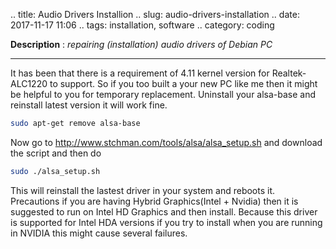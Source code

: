 .. title: Audio Drivers Installion
.. slug: audio-drivers-installation
.. date: 2017-11-17 11:06 
.. tags: installation, software
.. category: coding

**Description** : *repairing (installation) audio drivers of Debian PC*

***

It has been that there is a requirement of 4.11 kernel version for Realtek-ALC1220 to support. So if you too built a your new PC like me then it might be helpful to you for temporary replacement. Uninstall your alsa-base and reinstall latest version it will work fine.

```sh
sudo apt-get remove alsa-base
```

Now go to http://www.stchman.com/tools/alsa/alsa_setup.sh and download the script and then do

```sh
sudo ./alsa_setup.sh
```

This will reinstall the lastest driver in your system and reboots it.
 Precautions if you are having Hybrid Graphics(Intel + Nvidia) then it is suggested to run on Intel HD Graphics and then install. Because this driver is supported for Intel HDA versions if you try to install when you are running in NVIDIA this might cause several failures.
